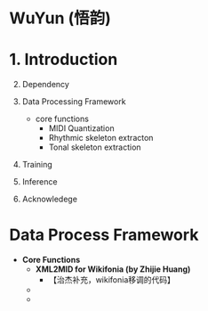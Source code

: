 

# WuYun (悟韵)

# 1. Introduction

2. Dependency
3. Data Processing Framework
   - core functions
     - MIDI Quantization
     - Rhythmic skeleton extracton
     - Tonal skeleton extraction

2. Training
3. Inference
4. Acknowledege





# Data Process Framework

- **Core Functions**
  - **XML2MID for Wikifonia (by Zhijie Huang)**
    - 【治杰补充，wikifonia移调的代码】
  - 
  - 

